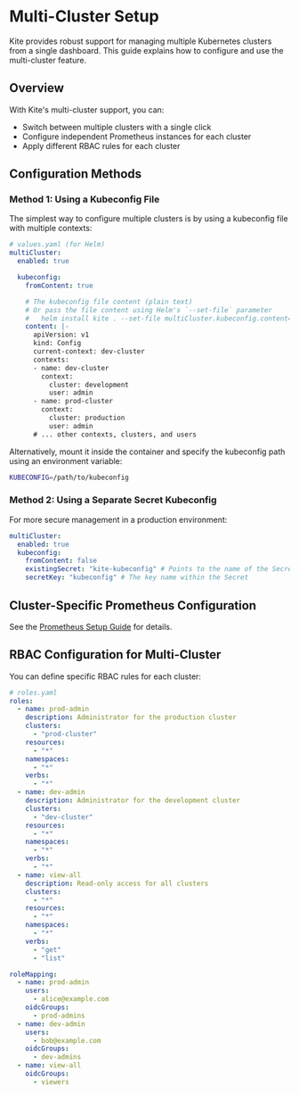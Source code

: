 # Multi-Cluster Setup

Kite provides robust support for managing multiple Kubernetes clusters from a single dashboard. This guide explains how to configure and use the multi-cluster feature.

## Overview

With Kite's multi-cluster support, you can:

- Switch between multiple clusters with a single click
- Configure independent Prometheus instances for each cluster
- Apply different RBAC rules for each cluster

## Configuration Methods

### Method 1: Using a Kubeconfig File

The simplest way to configure multiple clusters is by using a kubeconfig file with multiple contexts:

```yaml
# values.yaml (for Helm)
multiCluster:
  enabled: true

  kubeconfig:
    fromContent: true

    # The kubeconfig file content (plain text)
    # Or pass the file content using Helm's `--set-file` parameter
    #   helm install kite . --set-file multiCluster.kubeconfig.content=/path/to/kubeconfig
    content: |-
      apiVersion: v1
      kind: Config
      current-context: dev-cluster
      contexts:
      - name: dev-cluster
        context:
          cluster: development
          user: admin
      - name: prod-cluster
        context:
          cluster: production
          user: admin
      # ... other contexts, clusters, and users
```

Alternatively, mount it inside the container and specify the kubeconfig path using an environment variable:

```bash
KUBECONFIG=/path/to/kubeconfig
```

### Method 2: Using a Separate Secret Kubeconfig

For more secure management in a production environment:

```yaml
multiCluster:
  enabled: true
  kubeconfig:
    fromContent: false
    existingSecret: "kite-kubeconfig" # Points to the name of the Secret containing the kubeconfig
    secretKey: "kubeconfig" # The key name within the Secret
```

## Cluster-Specific Prometheus Configuration

See the [Prometheus Setup Guide](./prometheus-setup) for details.

## RBAC Configuration for Multi-Cluster

You can define specific RBAC rules for each cluster:

```yaml
# roles.yaml
roles:
  - name: prod-admin
    description: Administrator for the production cluster
    clusters:
      - "prod-cluster"
    resources:
      - "*"
    namespaces:
      - "*"
    verbs:
      - "*"
  - name: dev-admin
    description: Administrator for the development cluster
    clusters:
      - "dev-cluster"
    resources:
      - "*"
    namespaces:
      - "*"
    verbs:
      - "*"
  - name: view-all
    description: Read-only access for all clusters
    clusters:
      - "*"
    resources:
      - "*"
    namespaces:
      - "*"
    verbs:
      - "get"
      - "list"

roleMapping:
  - name: prod-admin
    users:
      - alice@example.com
    oidcGroups:
      - prod-admins
  - name: dev-admin
    users:
      - bob@example.com
    oidcGroups:
      - dev-admins
  - name: view-all
    oidcGroups:
      - viewers
```
